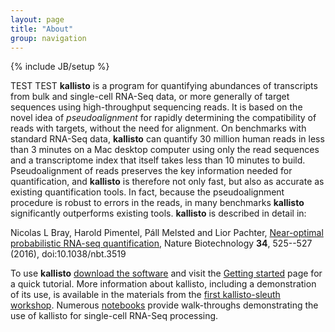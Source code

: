 ```yaml
---
layout: page
title: "About"
group: navigation
---
```


{% include JB/setup %}

TEST TEST
__kallisto__ is a program for quantifying abundances of transcripts from bulk and single-cell RNA-Seq data, or more generally of target sequences using high-throughput sequencing reads. It is based on the novel idea of _pseudoalignment_ for rapidly determining the compatibility of reads with targets, without the need
for alignment. On benchmarks with standard RNA-Seq data, __kallisto__ can
    quantify 30 million human reads in less than 3  minutes on a Mac desktop
    computer using only the read sequences and a transcriptome index that
    itself takes less than 10 minutes to build. Pseudoalignment of reads
    preserves the key information needed for quantification, and __kallisto__
    is therefore not only fast, but also as accurate as existing
    quantification tools. In fact, because the pseudoalignment procedure is
    robust to errors in the reads, in many benchmarks __kallisto__
    significantly outperforms existing tools. __kallisto__ is described in detail in:

Nicolas L Bray, Harold Pimentel, Páll Melsted and Lior Pachter, [Near-optimal probabilistic RNA-seq quantification](http://www.nature.com/nbt/journal/v34/n5/full/nbt.3519.html), Nature Biotechnology __34__, 525--527 (2016), doi:10.1038/nbt.3519

To use __kallisto__ [download the software](download.html) and visit the
[Getting started](starting.html) page for a quick tutorial. More information about kallisto, including a demonstration of its use, is available in the materials from the [first kallisto-sleuth workshop](https://pachterlab.github.io/kallisto-sleuth-workshop-2016/). Numerous [notebooks](https://github.com/BUStools/bustools-notebooks) provide walk-throughs demonstrating the use of kallisto for single-cell RNA-Seq processing.

